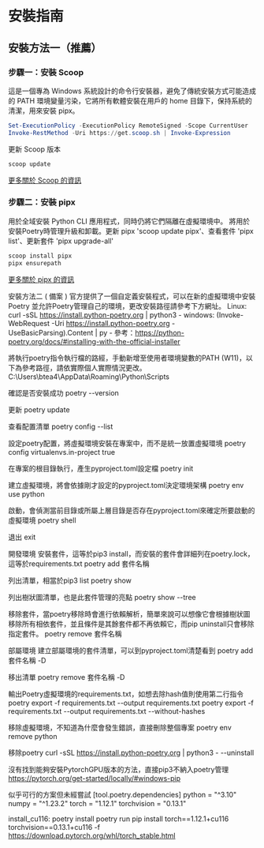 # 安裝指南

## 安裝方法一（推薦）

### 步驟一：安裝 Scoop

這是一個專為 Windows 系統設計的命令行安裝器，避免了傳統安裝方式可能造成的 PATH 環境變量污染，它將所有軟體安裝在用戶的 home 目錄下，保持系統的清潔，用來安裝 pipx。

```powershell
Set-ExecutionPolicy -ExecutionPolicy RemoteSigned -Scope CurrentUser
Invoke-RestMethod -Uri https://get.scoop.sh | Invoke-Expression
```

更新 Scoop 版本
```powershell
scoop update
```

[更多關於 Scoop 的資訊](https://scoop.sh/)

### 步驟二：安裝 pipx

用於全域安裝 Python CLI 應用程式，同時仍將它們隔離在虛擬環境中。 將用於安裝Poetry時管理升級和卸載。更新 pipx 'scoop update pipx'、查看套件 'pipx list'、更新套件 'pipx upgrade-all'

```powershell
scoop install pipx
pipx ensurepath
```

[更多關於 pipx 的資訊](https://pipx.pypa.io/stable/installation/)

安裝方法二 ( 備案 )
官方提供了一個自定義安裝程式，可以在新的虛擬環境中安裝 Poetry 並允許Poetry管理自己的環境，更改安裝路徑請參考下方網址。
Linux: curl -sSL https://install.python-poetry.org | python3 -
windows: (Invoke-WebRequest -Uri https://install.python-poetry.org -UseBasicParsing).Content | py -
參考：https://python-poetry.org/docs/#installing-with-the-official-installer

將執行poetry指令執行檔的路經，手動新增至使用者環境變數的PATH (W11)，以下為參考路徑，請依實際個人實際情況更改。
C:\Users\btea4\AppData\Roaming\Python\Scripts

確認是否安裝成功
poetry --version

更新
poetry update

查看配置清單
poetry config --list

設定poetry配置，將虛擬環境安裝在專案中，而不是統一放置虛擬環境
poetry config virtualenvs.in-project true



在專案的根目錄執行，產生pyproject.toml設定檔
poetry init

建立虛擬環境，將會依據剛才設定的pyproject.toml決定環境架構
poetry env use python

啟動，會偵測當前目錄或所屬上層目錄是否存在pyproject.toml來確定所要啟動的虛擬環境
poetry shell

退出
exit



開發環境
安裝套件，這等於pip3 install，而安裝的套件會詳細列在poetry.lock，這等於requirements.txt
poetry add 套件名稱

列出清單，相當於pip3 list
poetry show

列出樹狀圖清單，也是此套件管理的亮點
poetry show --tree

移除套件，當poetry移除時會進行依賴解析，簡單來說可以想像它會根據樹狀圖移除所有相依套件，並且條件是其餘套件都不再依賴它，而pip uninstall只會移除指定套件。
poetry remove 套件名稱


部屬環境
建立部屬環境的套件清單，可以到pyproject.toml清楚看到
poetry add 套件名稱 -D

移出清單
poetry remove 套件名稱 -D



輸出Poetry虛擬環境的requirements.txt，如想去除hash值則使用第二行指令
poetry export -f requirements.txt --output requirements.txt
poetry export -f requirements.txt --output requirements.txt --without-hashes



移除虛擬環境，不知道為什麼會發生錯誤，直接刪除整個專案
poetry env remove python

移除poetry
curl -sSL https://install.python-poetry.org | python3 - --uninstall



沒有找到能夠安裝PytorchGPU版本的方法，直接pip3不納入poetry管理
https://pytorch.org/get-started/locally/#windows-pip

似乎可行的方案但未經嘗試
[tool.poetry.dependencies]
python = "^3.10"
numpy = "^1.23.2"
torch = "1.12.1"
torchvision = "0.13.1"

install_cu116:
	poetry install
	poetry run pip install torch==1.12.1+cu116 torchvision==0.13.1+cu116 -f https://download.pytorch.org/whl/torch_stable.html
